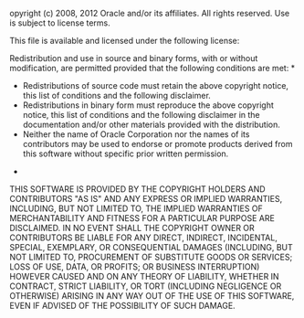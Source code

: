 opyright (c) 2008, 2012 Oracle and/or its affiliates.
All rights reserved. Use is subject to license terms.

This file is available and licensed under the following license:

Redistribution and use in source and binary forms, with or without
modification, are permitted provided that the following conditions
are met:
*
- Redistributions of source code must retain the above copyright
notice, this list of conditions and the following disclaimer.
- Redistributions in binary form must reproduce the above copyright
notice, this list of conditions and the following disclaimer in
the documentation and/or other materials provided with the distribution.
- Neither the name of Oracle Corporation nor the names of its
contributors may be used to endorse or promote products derived
from this software without specific prior written permission.
*
THIS SOFTWARE IS PROVIDED BY THE COPYRIGHT HOLDERS AND CONTRIBUTORS
"AS IS" AND ANY EXPRESS OR IMPLIED WARRANTIES, INCLUDING, BUT NOT
LIMITED TO, THE IMPLIED WARRANTIES OF MERCHANTABILITY AND FITNESS FOR
A PARTICULAR PURPOSE ARE DISCLAIMED. IN NO EVENT SHALL THE COPYRIGHT
OWNER OR CONTRIBUTORS BE LIABLE FOR ANY DIRECT, INDIRECT, INCIDENTAL,
SPECIAL, EXEMPLARY, OR CONSEQUENTIAL DAMAGES (INCLUDING, BUT NOT
LIMITED TO, PROCUREMENT OF SUBSTITUTE GOODS OR SERVICES; LOSS OF USE,
DATA, OR PROFITS; OR BUSINESS INTERRUPTION) HOWEVER CAUSED AND ON ANY
THEORY OF LIABILITY, WHETHER IN CONTRACT, STRICT LIABILITY, OR TORT
(INCLUDING NEGLIGENCE OR OTHERWISE) ARISING IN ANY WAY OUT OF THE USE
OF THIS SOFTWARE, EVEN IF ADVISED OF THE POSSIBILITY OF SUCH DAMAGE.
